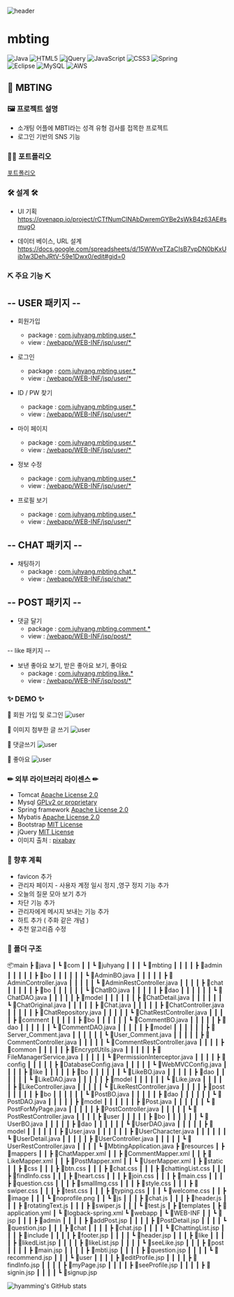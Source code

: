  ![header](https://capsule-render.vercel.app/api?type=waving&color=timeGradient&height=300&section=header&text=Dev.%20최주향&animation=fadeIn&fontSize=90)


# mbting
![Java](https://img.shields.io/badge/java-%23ED8B00.svg?style=for-the-badge&logo=java&logoColor=white)
![HTML5](https://img.shields.io/badge/html5-%23E34F26.svg?style=for-the-badge&logo=html5&logoColor=white)
![jQuery](https://img.shields.io/badge/jquery-%230769AD.svg?style=for-the-badge&logo=jquery&logoColor=white)
![JavaScript](https://img.shields.io/badge/javascript-%23323330.svg?style=for-the-badge&logo=javascript&logoColor=%23F7DF1E)
![CSS3](https://img.shields.io/badge/css3-%231572B6.svg?style=for-the-badge&logo=css3&logoColor=white)
![Spring](https://img.shields.io/badge/spring-%236DB33F.svg?style=for-the-badge&logo=spring&logoColor=white)  
![Eclipse](https://img.shields.io/badge/Eclipse-FE7A16.svg?style=for-the-badge&logo=Eclipse&logoColor=white)
![MySQL](https://img.shields.io/badge/mysql-%2300f.svg?style=for-the-badge&logo=mysql&logoColor=white)
![AWS](https://img.shields.io/badge/AWS-%23FF9900.svg?style=for-the-badge&logo=amazon-aws&logoColor=white)

## 🎨 MBTING 

### 🖼 프로젝트 설명
 * 소개팅 어플에 MBTI라는 성격 유형 검사를 접목한 프로젝트
 * 로그인 기반의 SNS 기능 
 
 ### 👩‍🏫 포트폴리오 
 
 [포트폴리오](portfolio.pdf) 
 
 ### 🛠 설계 🛠
  * UI 기획  
    https://ovenapp.io/project/rCTfNumClNAbDwremGYBe2sWkB4z63AE#smugO  
    
  * 데이터 베이스, URL 설계  
https://docs.google.com/spreadsheets/d/15WWveTZaCIsB7vpDN0bKxUib1w3DehJRtV-59e1Dwx0/edit#gid=0 
 
 ### ⛏ 주요 기능 ⛏
 
 ## -- USER 패키지 --
 
 * 회원가입
   * package : [com.juhyang.mbting.user.*](https://github.com/say1890/mbting/tree/master/src/main/java/com/juhyang/mbting/user)
   * view : [/webapp/WEB-INF/jsp/user/*](https://github.com/say1890/mbting/blob/master/src/main/webapp/WEB-INF/jsp/user/signup.jsp)
  
   
 * 로그인
   * package : [com.juhyang.mbting.user.*](https://github.com/say1890/mbting/tree/master/src/main/java/com/juhyang/mbting/user)
   * view : [/webapp/WEB-INF/jsp/user/*](https://github.com/say1890/mbting/blob/master/src/main/webapp/WEB-INF/jsp/user/signin.jsp)

 * ID / PW 찾기
   * package : [com.juhyang.mbting.user.*](https://github.com/say1890/mbting/tree/master/src/main/java/com/juhyang/mbting/user)
   * view : [/webapp/WEB-INF/jsp/user/*](https://github.com/say1890/mbting/blob/master/src/main/webapp/WEB-INF/jsp/user/findInfo.jsp)


 * 마이 페이지
   * package : [com.juhyang.mbting.user.*](https://github.com/say1890/mbting/tree/master/src/main/java/com/juhyang/mbting/user)
   * view : [/webapp/WEB-INF/jsp/user/*](https://github.com/say1890/mbting/blob/master/src/main/webapp/WEB-INF/jsp/user/myPage.jsp)


 * 정보 수정
   * package : [com.juhyang.mbting.user.*](https://github.com/say1890/mbting/tree/master/src/main/java/com/juhyang/mbting/user)
   * view : [/webapp/WEB-INF/jsp/user/*](https://github.com/say1890/mbting/blob/master/src/main/webapp/WEB-INF/jsp/user/editProfile.jsp)
 
 * 프로필 보기
   * package : [com.juhyang.mbting.user.*](https://github.com/say1890/mbting/tree/master/src/main/java/com/juhyang/mbting/user)
   * view : [/webapp/WEB-INF/jsp/user/*](https://github.com/say1890/mbting/blob/master/src/main/webapp/WEB-INF/jsp/user/seeProfile.jsp)

 ## -- CHAT 패키지 --

 * 채팅하기
   * package : [com.juhyang.mbting.chat.*](https://github.com/say1890/mbting/tree/master/src/main/java/com/juhyang/mbting/chat)
   * view : [/webapp/WEB-INF/jsp/chat/*](https://github.com/say1890/mbting/blob/master/src/main/webapp/WEB-INF/jsp/chat/chat.jsp)

 ## -- POST 패키지 --


 * 댓글 달기
   * package : [com.juhyang.mbting.comment.*](https://github.com/say1890/mbting/tree/master/src/main/java/com/juhyang/mbting/comment)
   * view : [/webapp/WEB-INF/jsp/post/*](https://github.com/say1890/mbting/blob/master/src/main/webapp/WEB-INF/jsp/post/question.jsp)


-- like 패키지 -- 

 * 보낸 좋아요 보기, 받은 좋아요 보기, 좋아요 
   * package : [com.juhyang.mbting.like.*](https://github.com/say1890/mbting/tree/master/src/main/java/com/juhyang/mbting/like)
   * view : [/webapp/WEB-INF/jsp/post/*](https://github.com/say1890/mbting/tree/master/src/main/webapp/WEB-INF/jsp/like)

###  ✨ DEMO ✨

 💎 회원 가입 및 로그인 
 ![user](demogif/user.gif)

 💎 이미지 첨부한 글 쓰기
 ![user](demogif/post.gif)
 
  💎 댓글쓰기
 ![user](demogif/comment.gif)
 
  💎 좋아요
 ![user](demogif/like.gif)
 
### ✏ 외부 라이브러리 라이센스 ✏ 

* Tomcat [Apache License 2.0](https://www.apache.org/licenses/LICENSE-2.0) 
* Mysql [GPLv2 or proprietary](https://www.gnu.org/licenses/gpl-3.0.html)
* Spring framework [Apache License 2.0](https://www.apache.org/licenses/LICENSE-2.0)  
* Mybatis [Apache License 2.0](https://www.apache.org/licenses/LICENSE-2.0)
* Bootstrap [MIT License](https://opensource.org/licenses/MIT)
* jQuery [MIT License](https://opensource.org/licenses/MIT)
* 이미지 출처 : [pixabay](https://pixabay.com/ko/)

### 🤔 향후 계획
 * favicon 추가
 * 관리자 페이지 -  사용자 계정 일시 정지 ,영구 정지 기능 추가
 * 오늘의 질문 모아 보기 추가
 * 차단 기능 추가
 * 관리자에게 메시지 보내는 기능 추가
 * 하트 추가 ( 주화 같은 개념 )
 * 추천 알고리즘 수정



###   📂 폴더 구조
📦main
 ┣ 📂java
 ┃ ┗ 📂com
 ┃ ┃ ┗ 📂juhyang
 ┃ ┃ ┃ ┗ 📂mbting
 ┃ ┃ ┃ ┃ ┣ 📂admin
 ┃ ┃ ┃ ┃ ┃ ┣ 📂bo
 ┃ ┃ ┃ ┃ ┃ ┃ ┗ 📜AdminBO.java
 ┃ ┃ ┃ ┃ ┃ ┣ 📜AdminController.java
 ┃ ┃ ┃ ┃ ┃ ┗ 📜AdminRestController.java
 ┃ ┃ ┃ ┃ ┣ 📂chat
 ┃ ┃ ┃ ┃ ┃ ┣ 📂bo
 ┃ ┃ ┃ ┃ ┃ ┃ ┗ 📜ChatBO.java
 ┃ ┃ ┃ ┃ ┃ ┣ 📂dao
 ┃ ┃ ┃ ┃ ┃ ┃ ┗ 📜ChatDAO.java
 ┃ ┃ ┃ ┃ ┃ ┣ 📂model
 ┃ ┃ ┃ ┃ ┃ ┃ ┣ 📜ChatDetail.java
 ┃ ┃ ┃ ┃ ┃ ┃ ┗ 📜ChatOriginal.java
 ┃ ┃ ┃ ┃ ┃ ┣ 📜Chat.java
 ┃ ┃ ┃ ┃ ┃ ┣ 📜ChatController.java
 ┃ ┃ ┃ ┃ ┃ ┣ 📜ChatRepository.java
 ┃ ┃ ┃ ┃ ┃ ┗ 📜ChatRestController.java
 ┃ ┃ ┃ ┃ ┣ 📂comment
 ┃ ┃ ┃ ┃ ┃ ┣ 📂bo
 ┃ ┃ ┃ ┃ ┃ ┃ ┗ 📜CommentBO.java
 ┃ ┃ ┃ ┃ ┃ ┣ 📂dao
 ┃ ┃ ┃ ┃ ┃ ┃ ┗ 📜CommentDAO.java
 ┃ ┃ ┃ ┃ ┃ ┣ 📂model
 ┃ ┃ ┃ ┃ ┃ ┃ ┣ 📜Server_Comment.java
 ┃ ┃ ┃ ┃ ┃ ┃ ┗ 📜User_Comment.java
 ┃ ┃ ┃ ┃ ┃ ┣ 📜CommentController.java
 ┃ ┃ ┃ ┃ ┃ ┗ 📜CommentRestController.java
 ┃ ┃ ┃ ┃ ┣ 📂common
 ┃ ┃ ┃ ┃ ┃ ┣ 📜EncryptUtils.java
 ┃ ┃ ┃ ┃ ┃ ┣ 📜FileManagerService.java
 ┃ ┃ ┃ ┃ ┃ ┗ 📜PermissionInterceptor.java
 ┃ ┃ ┃ ┃ ┣ 📂config
 ┃ ┃ ┃ ┃ ┃ ┣ 📜DatabaseConfig.java
 ┃ ┃ ┃ ┃ ┃ ┗ 📜WebMVCConfig.java
 ┃ ┃ ┃ ┃ ┣ 📂like
 ┃ ┃ ┃ ┃ ┃ ┣ 📂bo
 ┃ ┃ ┃ ┃ ┃ ┃ ┗ 📜LikeBO.java
 ┃ ┃ ┃ ┃ ┃ ┣ 📂dao
 ┃ ┃ ┃ ┃ ┃ ┃ ┗ 📜LikeDAO.java
 ┃ ┃ ┃ ┃ ┃ ┣ 📂model
 ┃ ┃ ┃ ┃ ┃ ┃ ┗ 📜Like.java
 ┃ ┃ ┃ ┃ ┃ ┣ 📜LikeController.java
 ┃ ┃ ┃ ┃ ┃ ┗ 📜LikeRestController.java
 ┃ ┃ ┃ ┃ ┣ 📂post
 ┃ ┃ ┃ ┃ ┃ ┣ 📂bo
 ┃ ┃ ┃ ┃ ┃ ┃ ┗ 📜PostBO.java
 ┃ ┃ ┃ ┃ ┃ ┣ 📂dao
 ┃ ┃ ┃ ┃ ┃ ┃ ┗ 📜PostDAO.java
 ┃ ┃ ┃ ┃ ┃ ┣ 📂model
 ┃ ┃ ┃ ┃ ┃ ┃ ┣ 📜Post.java
 ┃ ┃ ┃ ┃ ┃ ┃ ┗ 📜PostForMyPage.java
 ┃ ┃ ┃ ┃ ┃ ┣ 📜PostController.java
 ┃ ┃ ┃ ┃ ┃ ┗ 📜PostRestController.java
 ┃ ┃ ┃ ┃ ┣ 📂user
 ┃ ┃ ┃ ┃ ┃ ┣ 📂bo
 ┃ ┃ ┃ ┃ ┃ ┃ ┗ 📜UserBO.java
 ┃ ┃ ┃ ┃ ┃ ┣ 📂dao
 ┃ ┃ ┃ ┃ ┃ ┃ ┗ 📜UserDAO.java
 ┃ ┃ ┃ ┃ ┃ ┣ 📂model
 ┃ ┃ ┃ ┃ ┃ ┃ ┣ 📜User.java
 ┃ ┃ ┃ ┃ ┃ ┃ ┣ 📜UserCharacter.java
 ┃ ┃ ┃ ┃ ┃ ┃ ┗ 📜UserDetail.java
 ┃ ┃ ┃ ┃ ┃ ┣ 📜UserController.java
 ┃ ┃ ┃ ┃ ┃ ┗ 📜UserRestController.java
 ┃ ┃ ┃ ┃ ┗ 📜MbtingApplication.java
 ┣ 📂resources
 ┃ ┣ 📂mappers
 ┃ ┃ ┣ 📜ChatMapper.xml
 ┃ ┃ ┣ 📜CommentMapper.xml
 ┃ ┃ ┣ 📜LikeMapper.xml
 ┃ ┃ ┣ 📜PostMapper.xml
 ┃ ┃ ┗ 📜UserMapper.xml
 ┃ ┣ 📂static
 ┃ ┃ ┣ 📂css
 ┃ ┃ ┃ ┣ 📜btn.css
 ┃ ┃ ┃ ┣ 📜chat.css
 ┃ ┃ ┃ ┣ 📜chattingList.css
 ┃ ┃ ┃ ┣ 📜findInfo.css
 ┃ ┃ ┃ ┣ 📜heart.css
 ┃ ┃ ┃ ┣ 📜join.css
 ┃ ┃ ┃ ┣ 📜main.css
 ┃ ┃ ┃ ┣ 📜question.css
 ┃ ┃ ┃ ┣ 📜smallImg.css
 ┃ ┃ ┃ ┣ 📜style.css
 ┃ ┃ ┃ ┣ 📜swiper.css
 ┃ ┃ ┃ ┣ 📜test.css
 ┃ ┃ ┃ ┣ 📜typing.css
 ┃ ┃ ┃ ┗ 📜welcome.css
 ┃ ┃ ┣ 📂image
 ┃ ┃ ┃ ┗ 📜noprofile.png
 ┃ ┃ ┗ 📂js
 ┃ ┃ ┃ ┣ 📜chat.js
 ┃ ┃ ┃ ┣ 📜header.js
 ┃ ┃ ┃ ┣ 📜rotatingText.js
 ┃ ┃ ┃ ┣ 📜swiper.js
 ┃ ┃ ┃ ┗ 📜test.js
 ┃ ┣ 📂templates
 ┃ ┣ 📜application.yml
 ┃ ┗ 📜logback-spring.xml
 ┗ 📂webapp
 ┃ ┗ 📂WEB-INF
 ┃ ┃ ┗ 📂jsp
 ┃ ┃ ┃ ┣ 📂admin
 ┃ ┃ ┃ ┃ ┣ 📜addPost.jsp
 ┃ ┃ ┃ ┃ ┣ 📜PostDetail.jsp
 ┃ ┃ ┃ ┃ ┗ 📜question.jsp
 ┃ ┃ ┃ ┣ 📂chat
 ┃ ┃ ┃ ┃ ┣ 📜chat.jsp
 ┃ ┃ ┃ ┃ ┗ 📜ChattingList.jsp
 ┃ ┃ ┃ ┣ 📂include
 ┃ ┃ ┃ ┃ ┣ 📜footer.jsp
 ┃ ┃ ┃ ┃ ┗ 📜header.jsp
 ┃ ┃ ┃ ┣ 📂like
 ┃ ┃ ┃ ┃ ┣ 📜likedList.jsp
 ┃ ┃ ┃ ┃ ┣ 📜likeList.jsp
 ┃ ┃ ┃ ┃ ┗ 📜seeLike.jsp
 ┃ ┃ ┃ ┣ 📂post
 ┃ ┃ ┃ ┃ ┣ 📜main.jsp
 ┃ ┃ ┃ ┃ ┣ 📜mbti.jsp
 ┃ ┃ ┃ ┃ ┣ 📜question.jsp
 ┃ ┃ ┃ ┃ ┗ 📜recommend.jsp
 ┃ ┃ ┃ ┗ 📂user
 ┃ ┃ ┃ ┃ ┣ 📜editProfile.jsp
 ┃ ┃ ┃ ┃ ┣ 📜findInfo.jsp
 ┃ ┃ ┃ ┃ ┣ 📜myPage.jsp
 ┃ ┃ ┃ ┃ ┣ 📜seeProfile.jsp
 ┃ ┃ ┃ ┃ ┣ 📜signin.jsp
 ┃ ┃ ┃ ┃ ┗ 📜signup.jsp




![hyamming's GitHub stats](https://github-readme-stats.vercel.app/api?username=say1890&show_icons=true&theme=radical)
